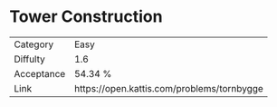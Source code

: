 # Tower Construction

<table>
    <tr>
        <td>Category</td>
        <td>Easy</td>
    </tr>
    <tr>
        <td>Diffulty</td>
        <td>1.6</td>
    </tr>
    <tr>
        <td>Acceptance</td>
        <td>54.34 %</td>
    </tr>
    <tr>
        <td>Link</td>
        <td>https://open.kattis.com/problems/tornbygge</td>
    </tr>
</table>